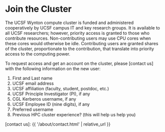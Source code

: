 # Join the Cluster

The UCSF Wynton compute cluster is funded and administered cooperatively by UCSF campus IT and key research groups.  It is available to all UCSF researchers; however, priority access is granted to those who contribute resources.  Non-contributing users may use CPU cores when these cores would otherwise be idle.  Contributing users are granted shares of the cluster, proportionate to the contribution, that translate into priority access to the computing power.

To request access and get an account on the cluster, please [contact us] with the following information on the new user:

1. First and Last name
2. UCSF email address
3. UCSF affiliation (faculty, student, postdoc, etc.)
4. UCSF Principle Investigator (PI), if any
5. CGL Kerberos username, if any
6. UCSF Employee ID (nine digits), if any
7. Preferred username
8. Previous HPC cluster experience? (this will help us help you)

[contact us]: {{ '/about/contact.html' | relative_url }}
